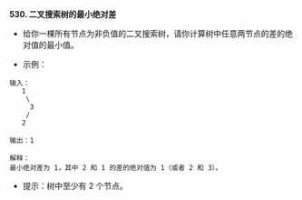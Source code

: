 **530. 二叉搜索树的最小绝对差**
- 给你一棵所有节点为非负值的二叉搜索树，请你计算树中任意两节点的差的绝对值的最小值。

- 示例：
```
输入：
   1
    \
     3
    /
   2

输出：1

解释：
最小绝对差为 1，其中 2 和 1 的差的绝对值为 1（或者 2 和 3）。
 ```

- 提示：树中至少有 2 个节点。